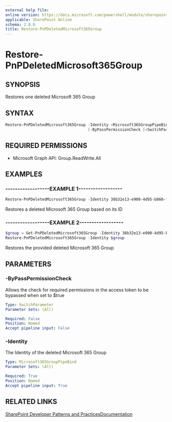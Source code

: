 ```yaml
---
external help file:
online version: https://docs.microsoft.com/powershell/module/sharepoint-pnp/restore-pnpdeletedmicrosoft365group
applicable: SharePoint Online
schema: 2.0.0
title: Restore-PnPDeletedMicrosoft365Group
---
```


# Restore-PnPDeletedMicrosoft365Group

## SYNOPSIS
Restores one deleted Microsoft 365 Group

## SYNTAX 

```powershell
Restore-PnPDeletedMicrosoft365Group -Identity <Microsoft365GroupPipeBind>
                                    [-ByPassPermissionCheck [<SwitchParameter>]]
```

## REQUIRED PERMISSIONS

  * Microsoft Graph API: Group.ReadWrite.All

## EXAMPLES

### ------------------EXAMPLE 1------------------
```powershell
Restore-PnPDeletedMicrosoft365Group -Identity 38b32e13-e900-4d95-b860-fb52bc07ca7f
```

Restores a deleted Microsoft 365 Group based on its ID

### ------------------EXAMPLE 2------------------
```powershell
$group = Get-PnPDeletedMicrosoft365Group -Identity 38b32e13-e900-4d95-b860-fb52bc07ca7f
Restore-PnPDeletedMicrosoft365Group -Identity $group
```

Restores the provided deleted Microsoft 365 Group

## PARAMETERS

### -ByPassPermissionCheck
Allows the check for required permissions in the access token to be bypassed when set to $true

```yaml
Type: SwitchParameter
Parameter Sets: (All)

Required: False
Position: Named
Accept pipeline input: False
```

### -Identity
The Identity of the deleted Microsoft 365 Group

```yaml
Type: Microsoft365GroupPipeBind
Parameter Sets: (All)

Required: True
Position: Named
Accept pipeline input: True
```

## RELATED LINKS

[SharePoint Developer Patterns and Practices](https://aka.ms/sppnp)[Documentation](https://docs.microsoft.com/graph/api/directory-deleteditems-restore)